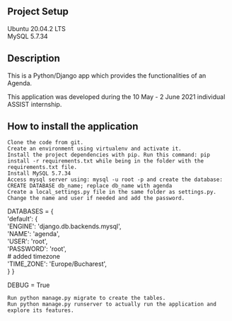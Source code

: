 ## Project Setup

Ubuntu 20.04.2 LTS <br />
MySQL 5.7.34

## Description

This is a Python/Django app which provides the functionalities of an Agenda. 

This application was developed during the 10 May - 2 June 2021 individual ASSIST internship. 

## How to install the application

    Clone the code from git.
    Create an environment using virtualenv and activate it.
    Install the project dependencies with pip. Run this command: pip install -r requirements.txt while being in the folder with the requirements.txt file.
    Install MySQL 5.7.34
	Access mysql server using: mysql -u root -p and create the database: CREATE DATABASE db_name; replace db_name with agenda
    Create a local_settings.py file in the same folder as settings.py. Change the name and user if needed and add the password.

DATABASES = {<br />
    'default': {<br />
        'ENGINE': 'django.db.backends.mysql',<br />
        'NAME': 'agenda',<br />
        'USER': 'root',<br />
        'PASSWORD': 'root',<br />
        # added timezone<br />
        'TIME_ZONE': 'Europe/Bucharest',<br />
    }
}

DEBUG = True

    Run python manage.py migrate to create the tables.
    Run python manage.py runserver to actually run the application and explore its features.
